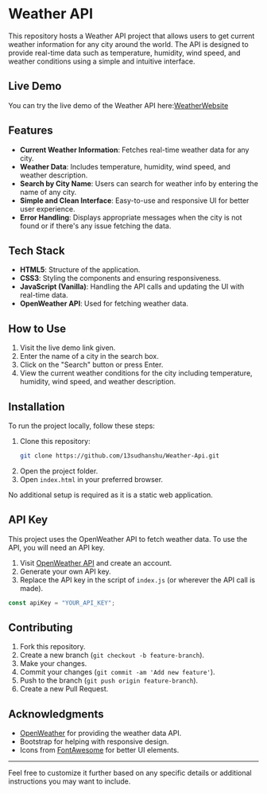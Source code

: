 # Weather API

This repository hosts a Weather API project that allows users to get current weather information for any city around the world. The API is designed to provide real-time data such as temperature, humidity, wind speed, and weather conditions using a simple and intuitive interface.

## Live Demo

You can try the live demo of the Weather API here:[WeatherWebsite](https://sudhanshugxyz.github.io/Weather-Api/)

## Features

- **Current Weather Information**: Fetches real-time weather data for any city.
- **Weather Data**: Includes temperature, humidity, wind speed, and weather description.
- **Search by City Name**: Users can search for weather info by entering the name of any city.
- **Simple and Clean Interface**: Easy-to-use and responsive UI for better user experience.
- **Error Handling**: Displays appropriate messages when the city is not found or if there's any issue fetching the data.

## Tech Stack

- **HTML5**: Structure of the application.
- **CSS3**: Styling the components and ensuring responsiveness.
- **JavaScript (Vanilla)**: Handling the API calls and updating the UI with real-time data.
- **OpenWeather API**: Used for fetching weather data.

## How to Use

1. Visit the live demo link given.
2. Enter the name of a city in the search box.
3. Click on the "Search" button or press Enter.
4. View the current weather conditions for the city including temperature, humidity, wind speed, and weather description.

## Installation

To run the project locally, follow these steps:

1. Clone this repository:
   ```bash
   git clone https://github.com/13sudhanshu/Weather-Api.git
   ```
2. Open the project folder.
3. Open `index.html` in your preferred browser.

No additional setup is required as it is a static web application.

## API Key

This project uses the OpenWeather API to fetch weather data. To use the API, you will need an API key.

1. Visit [OpenWeather API](https://openweathermap.org/api) and create an account.
2. Generate your own API key.
3. Replace the API key in the script of `index.js` (or wherever the API call is made).

```javascript
const apiKey = "YOUR_API_KEY";
```

## Contributing

1. Fork this repository.
2. Create a new branch (`git checkout -b feature-branch`).
3. Make your changes.
4. Commit your changes (`git commit -am 'Add new feature'`).
5. Push to the branch (`git push origin feature-branch`).
6. Create a new Pull Request.

## Acknowledgments

- [OpenWeather](https://openweathermap.org/) for providing the weather data API.
- Bootstrap for helping with responsive design.
- Icons from [FontAwesome](https://fontawesome.com/) for better UI elements.

---

Feel free to customize it further based on any specific details or additional instructions you may want to include.
